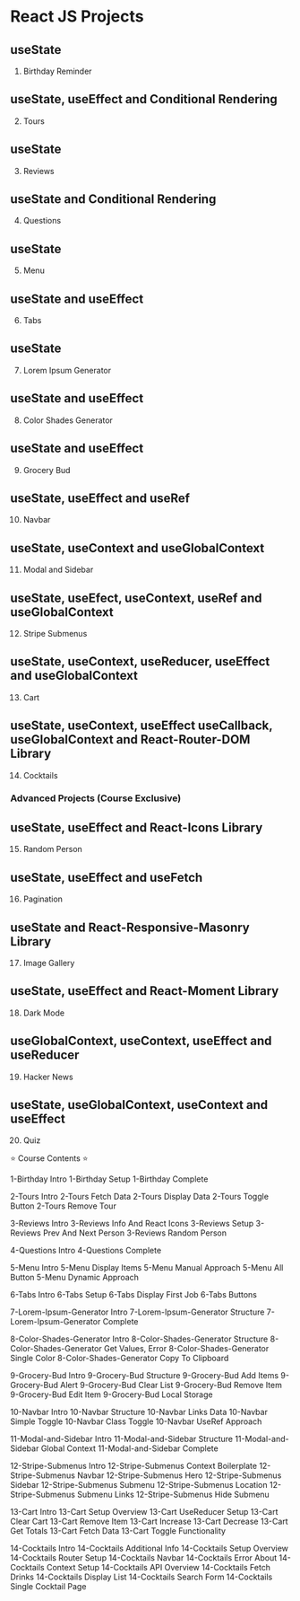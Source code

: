 # React JS Projects

## useState
01. Birthday Reminder

## useState, useEffect and Conditional Rendering
02. Tours

## useState
03. Reviews

## useState and Conditional Rendering
04. Questions

## useState
05. Menu

## useState and useEffect
06. Tabs

## useState
07. Lorem Ipsum Generator

## useState and useEffect
08. Color Shades Generator

## useState and useEffect
09. Grocery Bud

## useState, useEffect and useRef
10. Navbar

## useState, useContext and useGlobalContext
11. Modal and Sidebar

## useState, useEfect, useContext, useRef and useGlobalContext
12. Stripe Submenus

## useState, useContext, useReducer, useEffect and useGlobalContext
13. Cart

## useState, useContext, useEffect useCallback, useGlobalContext and React-Router-DOM Library 
14. Cocktails

### Advanced Projects (Course Exclusive)

## useState, useEffect and React-Icons Library
15. Random Person

## useState, useEffect and useFetch
16. Pagination

## useState and React-Responsive-Masonry Library
17. Image Gallery

## useState, useEffect and React-Moment Library
18. Dark Mode

## useGlobalContext, useContext, useEffect and useReducer
19. Hacker News

## useState, useGlobalContext, useContext and useEffect 
20. Quiz


⭐️ Course Contents ⭐️

1-Birthday Intro
1-Birthday Setup
1-Birthday Complete

2-Tours Intro
2-Tours Fetch Data
2-Tours Display Data
2-Tours Toggle Button
2-Tours Remove Tour

3-Reviews Intro
3-Reviews Info And React Icons
3-Reviews Setup
3-Reviews Prev And Next Person
3-Reviews Random Person

4-Questions Intro
4-Questions Complete

5-Menu Intro
5-Menu Display Items
5-Menu Manual Approach
5-Menu All Button
5-Menu Dynamic Approach

6-Tabs Intro
6-Tabs Setup
6-Tabs Display First Job
6-Tabs Buttons

7-Lorem-Ipsum-Generator Intro
7-Lorem-Ipsum-Generator Structure
7-Lorem-Ipsum-Generator Complete

8-Color-Shades-Generator Intro
8-Color-Shades-Generator Structure
8-Color-Shades-Generator Get Values, Error
8-Color-Shades-Generator Single Color
8-Color-Shades-Generator Copy To Clipboard

9-Grocery-Bud Intro
9-Grocery-Bud Structure
9-Grocery-Bud Add Items
9-Grocery-Bud Alert
9-Grocery-Bud Clear List
9-Grocery-Bud Remove Item
9-Grocery-Bud Edit Item
9-Grocery-Bud Local Storage

10-Navbar Intro
10-Navbar Structure
10-Navbar Links Data
10-Navbar Simple Toggle
10-Navbar Class Toggle
10-Navbar UseRef Approach

11-Modal-and-Sidebar Intro
11-Modal-and-Sidebar Structure
11-Modal-and-Sidebar Global Context
11-Modal-and-Sidebar Complete

12-Stripe-Submenus Intro
12-Stripe-Submenus Context Boilerplate
12-Stripe-Submenus Navbar
12-Stripe-Submenus Hero
12-Stripe-Submenus Sidebar
12-Stripe-Submenus Submenu
12-Stripe-Submenus Location
12-Stripe-Submenus Submenu Links
12-Stripe-Submenus Hide Submenu

13-Cart Intro
13-Cart Setup Overview
13-Cart UseReducer Setup
13-Cart Clear Cart
13-Cart Remove Item
13-Cart Increase
13-Cart Decrease
13-Cart Get Totals
13-Cart Fetch Data
13-Cart Toggle Functionality

14-Cocktails Intro
14-Cocktails Additional Info
14-Cocktails Setup Overview
14-Cocktails Router Setup
14-Cocktails Navbar
14-Cocktails Error About
14-Cocktails Context Setup
14-Cocktails API Overview
14-Cocktails Fetch Drinks
14-Cocktails Display List
14-Cocktails Search Form
14-Cocktails Single Cocktail Page